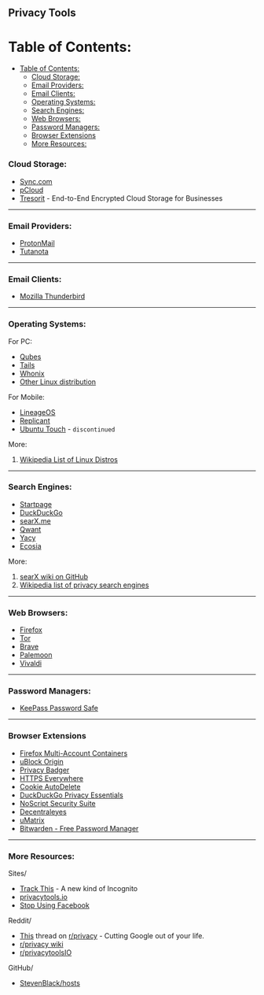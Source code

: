 ## Privacy Tools

# Table of Contents:

- [Table of Contents:](#table-of-contents)
    - [Cloud Storage:](#cloud-storage)
    - [Email Providers:](#email-providers)
    - [Email Clients:](#email-clients)
    - [Operating Systems:](#operating-systems)
    - [Search Engines:](#search-engines)
    - [Web Browsers:](#web-browsers)
    - [Password Managers:](#password-managers)
    - [Browser Extensions](#browser-extensions)
    - [More Resources:](#more-resources)

### Cloud Storage:
* [Sync.com](https://www.sync.com/)
* [pCloud](https://www.pcloud.com/)
* [Tresorit](https://www.tresorit.com/) - End-to-End Encrypted Cloud Storage for Businesses

---

### Email Providers:
* [ProtonMail](https://protonmail.com/)
* [Tutanota](https://www.tutanota.com/)

---

### Email Clients:
* [Mozilla Thunderbird](https://www.thunderbird.net/)

---

### Operating Systems:
For PC:
* [Qubes](https://www.qubes-os.org/)
* [Tails](https://tails.boum.org/)
* [Whonix](https://www.whonix.org/)
* [Other Linux distribution](linux-configuration.md#distros)

For Mobile:
* [LineageOS](https://www.lineageos.org/)
* [Replicant](https://www.replicant.us/)
* [Ubuntu Touch](https://ubuntu-touch.io/) - `discontinued`

More:
1. [Wikipedia List of Linux Distros]()

---

### Search Engines:
* [Startpage](https://www.startpage.com/)
* [DuckDuckGo](https://duckduckgo.com/)
* [searX.me](https://searx.me/)
* [Qwant](http://qwant.com/)
* [Yacy](http://yacy.net/)
* [Ecosia](https://www.ecosia.org/?c=en)

More:
1. [searX wiki on GitHub](https://github.com/asciimoo/searx/wiki/possible-search-engines)
2. [Wikipedia list of privacy search engines](https://en.wikipedia.org/wiki/List_of_search_engines#Privacy_search_engines)

---

### Web Browsers:
* [Firefox](https://www.mozilla.org/en-US/firefox/)
* [Tor](https://www.torproject.org/)
* [Brave](https://brave.com/)
* [Palemoon](https://www.palemoon.org/)
* [Vivaldi](https://vivaldi.com/)

---

### Password Managers:
* [KeePass Password Safe](https://keepass.info/)


---

### Browser Extensions
* [Firefox Multi-Account Containers](https://addons.mozilla.org/en-US/firefox/addon/multi-account-containers/)
* [uBlock Origin](https://addons.mozilla.org/en-US/firefox/addon/ublock-origin/)
* [Privacy Badger](https://addons.mozilla.org/en-US/firefox/addon/privacy-badger17/)
* [HTTPS Everywhere](https://addons.mozilla.org/en-US/firefox/addon/https-everywhere/)
* [Cookie AutoDelete](https://addons.mozilla.org/en-US/firefox/addon/cookie-autodelete/)
* [DuckDuckGo Privacy Essentials](https://addons.mozilla.org/en-US/firefox/addon/duckduckgo-for-firefox/)
* [NoScript Security Suite](https://addons.mozilla.org/en-US/firefox/addon/noscript/)
* [Decentraleyes](https://addons.mozilla.org/en-US/firefox/addon/decentraleyes/)
* [uMatrix](https://addons.mozilla.org/en-US/firefox/addon/umatrix/?src=search)
* [Bitwarden - Free Password Manager](https://addons.mozilla.org/en-US/firefox/addon/bitwarden-password-manager/)

---

### More Resources:
Sites/
* [Track This](https://trackthis.link) - A new kind of Incognito
* [privacytools.io](https://www.privacytools.io/)
* [Stop Using Facebook](https://www.stopusingfacebook.co/)

Reddit/
* [This](https://www.reddit.com/r/privacy/comments/byzq4w/megathread_cutting_google_out_of_your_life_2019/?utm_source=share&utm_medium=web2x) thread on [r/privacy](https://old.reddit.com/r/privacy/) - Cutting Google out of your life.
* [r/privacy wiki](https://old.reddit.com/r/privacy/wiki/de-google)
* [r/privacytoolsIO](https://old.reddit.com/r/privacytoolsIO/)

GitHub/
* [StevenBlack/hosts](https://github.com/StevenBlack/hosts)
